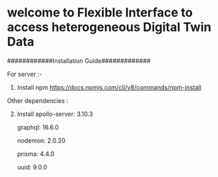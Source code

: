 # welcome to Flexible Interface to access heterogeneous Digital Twin Data

############Installation Guide#############

For server :-

1. Install npm 
https://docs.npmjs.com/cli/v8/commands/npm-install

Other dependencies :

2. Install 
    apollo-server: 3.10.3
    
    graphql: 16.6.0
    
    nodemon: 2.0.20
    
    prisma: 4.4.0
    
    uuid: 9.0.0 
